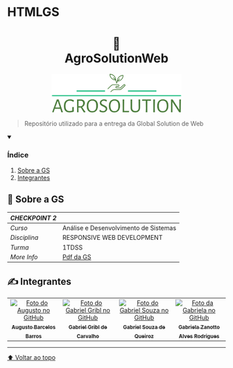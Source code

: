 # HTMLGS

<h1 align="center">
🌾<br>AgroSolutionWeb
</h1>
 
<p align="center">
<img src="GFX/logo/logo.png" alt="Logo AgroSolution" width=300>
</p>

> Repositório utilizado para a entrega da Global Solution de Web

<details open>
  <summary><h3><strong>Índice</strong></h3></summary>
  <ol>
    <li><a href="#sobre">Sobre a GS</a></li>
    <li><a href="#autores">Integrantes</a></li>
  </ol>
</details>

<h2 name="sobre">📖 Sobre a GS</h2>

| *CHECKPOINT 2* |                                       |
| ---------------- | ------------------------------------- |
| *Curso*        | Análise e Desenvolvimento de Sistemas |
| *Disciplina*   | RESPONSIVE WEB DEVELOPMENT            |
| *Turma*        | 1TDSS                                 |
| *More Info*    | [Pdf da GS](gs.pdf)                   |


<h2 name="autores">✍️ Integrantes</h2>
<table>
  <tr>
    <td align="center">
      <a href="https://github.com/Asteriuz">
        <img src="https://avatars.githubusercontent.com/u/89879115?v=4" width="115px;" alt="Foto do Augusto no GitHub"/><br>
        <sub>
          <strong>Augusto Barcelos Barros</strong>
        </sub>
      </a>
    </td>
    <td align="center">
      <a href="https://github.com/gribl88">
        <img src="https://avatars.githubusercontent.com/u/126920453?v=4" width="115px;" alt="Foto do Gabriel Gribl no GitHub"/><br>
        <sub>
          <strong>Gabriel Gribl de Carvalho</strong>
        </sub>
      </a>
    </td>
    <td align="center">
      <a href="https://github.com/GabrielSouzaQ">
        <img src="https://avatars.githubusercontent.com/u/126726456?v=4" width="115px;" alt="Foto do Gabriel Souza no GitHub"/><br>
        <sub>
          <strong>Gabriel Souza de Queiroz</strong>
        </sub>
      </a>
    </td>
    <td align="center">
      <a href="https://github.com/GabsBecca">
        <img src="https://avatars.githubusercontent.com/u/126920756?v=4" width="115px;" alt="Foto da Gabriela no GitHub"/><br>
        <sub>
          <strong>Gabriela Zanotto Alves Rodrigues</strong>
        </sub>
      </a>
  </tr>
</table>

---

[⬆ Voltar ao topo](#HTMLGS)